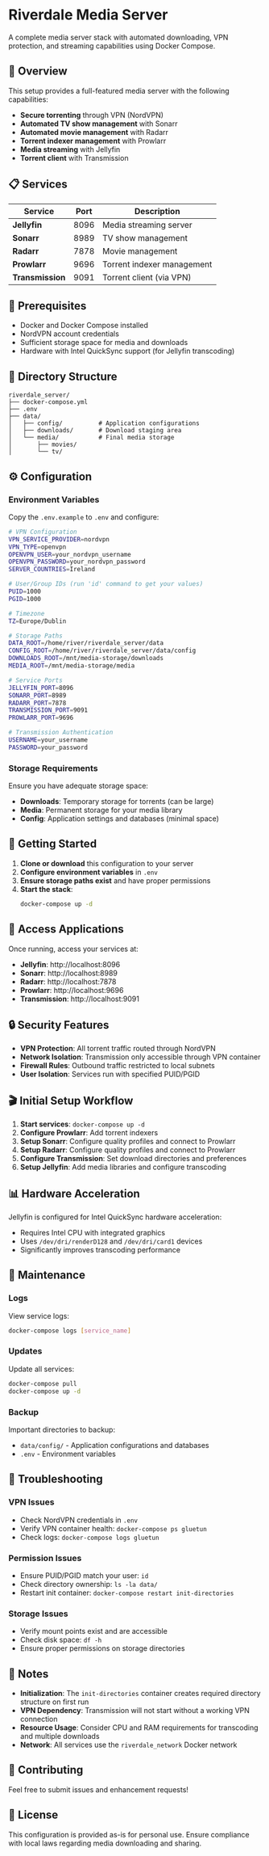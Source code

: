 # Riverdale Media Server

A complete media server stack with automated downloading, VPN protection, and streaming capabilities using Docker Compose.

## 🎯 Overview

This setup provides a full-featured media server with the following capabilities:
- **Secure torrenting** through VPN (NordVPN)
- **Automated TV show management** with Sonarr
- **Automated movie management** with Radarr
- **Torrent indexer management** with Prowlarr
- **Media streaming** with Jellyfin
- **Torrent client** with Transmission

## 📋 Services

| Service | Port | Description |
|---------|------|-------------|
| **Jellyfin** | 8096 | Media streaming server |
| **Sonarr** | 8989 | TV show management |
| **Radarr** | 7878 | Movie management |
| **Prowlarr** | 9696 | Torrent indexer management |
| **Transmission** | 9091 | Torrent client (via VPN) |

## 🔧 Prerequisites

- Docker and Docker Compose installed
- NordVPN account credentials
- Sufficient storage space for media and downloads
- Hardware with Intel QuickSync support (for Jellyfin transcoding)

## 📁 Directory Structure

```
riverdale_server/
├── docker-compose.yml
├── .env
├── data/
│   ├── config/          # Application configurations
│   ├── downloads/       # Download staging area
│   └── media/           # Final media storage
│       ├── movies/
│       └── tv/
```

## ⚙️ Configuration

### Environment Variables

Copy the `.env.example` to `.env` and configure:

```bash
# VPN Configuration
VPN_SERVICE_PROVIDER=nordvpn
VPN_TYPE=openvpn
OPENVPN_USER=your_nordvpn_username
OPENVPN_PASSWORD=your_nordvpn_password
SERVER_COUNTRIES=Ireland

# User/Group IDs (run 'id' command to get your values)
PUID=1000
PGID=1000

# Timezone
TZ=Europe/Dublin

# Storage Paths
DATA_ROOT=/home/river/riverdale_server/data
CONFIG_ROOT=/home/river/riverdale_server/data/config
DOWNLOADS_ROOT=/mnt/media-storage/downloads
MEDIA_ROOT=/mnt/media-storage/media

# Service Ports
JELLYFIN_PORT=8096
SONARR_PORT=8989
RADARR_PORT=7878
TRANSMISSION_PORT=9091
PROWLARR_PORT=9696

# Transmission Authentication
USERNAME=your_username
PASSWORD=your_password
```

### Storage Requirements

Ensure you have adequate storage space:
- **Downloads**: Temporary storage for torrents (can be large)
- **Media**: Permanent storage for your media library
- **Config**: Application settings and databases (minimal space)

## 🚀 Getting Started

1. **Clone or download** this configuration to your server
2. **Configure environment variables** in `.env`
3. **Ensure storage paths exist** and have proper permissions
4. **Start the stack**:
   ```bash
   docker-compose up -d
   ```

## 📱 Access Applications

Once running, access your services at:
- **Jellyfin**: http://localhost:8096
- **Sonarr**: http://localhost:8989
- **Radarr**: http://localhost:7878
- **Prowlarr**: http://localhost:9696
- **Transmission**: http://localhost:9091

## 🔒 Security Features

- **VPN Protection**: All torrent traffic routed through NordVPN
- **Network Isolation**: Transmission only accessible through VPN container
- **Firewall Rules**: Outbound traffic restricted to local subnets
- **User Isolation**: Services run with specified PUID/PGID

## 🎬 Initial Setup Workflow

1. **Start services**: `docker-compose up -d`
2. **Configure Prowlarr**: Add torrent indexers
3. **Setup Sonarr**: Configure quality profiles and connect to Prowlarr
4. **Setup Radarr**: Configure quality profiles and connect to Prowlarr
5. **Configure Transmission**: Set download directories and preferences
6. **Setup Jellyfin**: Add media libraries and configure transcoding

## 📊 Hardware Acceleration

Jellyfin is configured for Intel QuickSync hardware acceleration:
- Requires Intel CPU with integrated graphics
- Uses `/dev/dri/renderD128` and `/dev/dri/card1` devices
- Significantly improves transcoding performance

## 🔧 Maintenance

### Logs
View service logs:
```bash
docker-compose logs [service_name]
```

### Updates
Update all services:
```bash
docker-compose pull
docker-compose up -d
```

### Backup
Important directories to backup:
- `data/config/` - Application configurations and databases
- `.env` - Environment variables

## 🚨 Troubleshooting

### VPN Issues
- Check NordVPN credentials in `.env`
- Verify VPN container health: `docker-compose ps gluetun`
- Check logs: `docker-compose logs gluetun`

### Permission Issues
- Ensure PUID/PGID match your user: `id`
- Check directory ownership: `ls -la data/`
- Restart init container: `docker-compose restart init-directories`

### Storage Issues
- Verify mount points exist and are accessible
- Check disk space: `df -h`
- Ensure proper permissions on storage directories

## 📝 Notes

- **Initialization**: The `init-directories` container creates required directory structure on first run
- **VPN Dependency**: Transmission will not start without a working VPN connection
- **Resource Usage**: Consider CPU and RAM requirements for transcoding and multiple downloads
- **Network**: All services use the `riverdale_network` Docker network

## 🤝 Contributing

Feel free to submit issues and enhancement requests!

## 📄 License

This configuration is provided as-is for personal use. Ensure compliance with local laws regarding media downloading and sharing.
